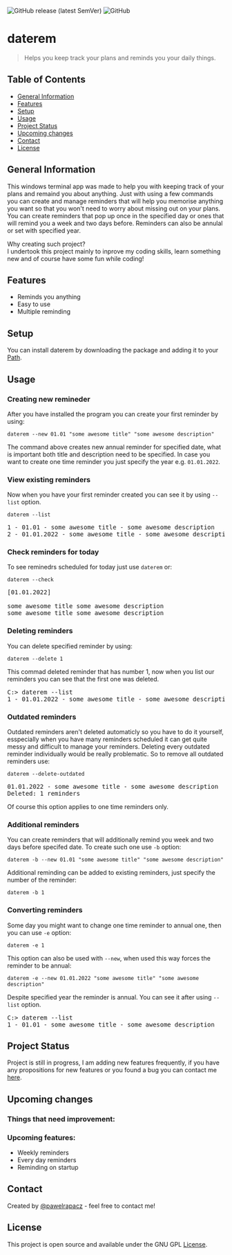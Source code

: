 ![GitHub release (latest SemVer)](https://img.shields.io/github/v/release/pawelrapacz/daterem-console)
![GitHub](https://img.shields.io/github/license/pawelrapacz/daterem-console?color=greem)
# daterem

> Helps you keep track your plans and reminds you your daily things.

## Table of Contents
* [General Information](#general-information)
* [Features](#features)
* [Setup](#setup)
* [Usage](#usage)
* [Project Status](#project-status)
* [Upcoming changes](#upcoming-changes)
* [Contact](#contact)
* [License](#license)


## General Information
This windows terminal app was made to help you with keeping track of your plans and remaind you about anything.
Just with using a few commands you can create and manage reminders that will help you memorise anything you want so that you won't need to worry about missing out on your plans.
You can create reminders that pop up once in the specified day or ones that will remind you a week and two days before.
Reminders can also be annulal or set with specified year.

Why creating such project?<br>
I undertook this project mainly to inprove my coding skills, learn something new and of course have some fun while coding! 

<!-- 
## Technologies Used
- C++ -->


## Features
- Reminds you anything
- Easy to use
- Multiple reminding



## Setup
You can install daterem by downloading the package and adding it to your [Path](https://gist.github.com/nex3/c395b2f8fd4b02068be37c961301caa7).


## Usage

### Creating new remineder
After you have installed the program you can create your first reminder by using:

<pre><code>daterem --new 01.01 "some awesome title" "some awesome description"</code></pre>

The command above creates new annual reminder for specified date, what is important both title and description need to be specified.
In case you want to create one time reminder you just specify the year e.g. `01.01.2022`.

### View existing reminders
Now when you have your first reminder created you can see it by using `--list` option.
<pre><code>daterem --list</code></pre>
<pre>
1 - 01.01 - some awesome title - some awesome description 
2 - 01.01.2022 - some awesome title - some awesome description
</pre>

### Check reminders for today
To see reminedrs scheduled for today just use `daterem` or:
<pre><code>daterem --check</code></pre>
<pre>
[01.01.2022]

some awesome title some awesome description
some awesome title some awesome description
</pre>

### Deleting reminders
You can delete specified reminder by using:
<pre><code>daterem --delete 1</code></pre>
This commad deleted reminder that has number 1, now when you list our reminders you can see that the first one was deleted.
<pre>
C:> daterem --list
1 - 01.01.2022 - some awesome title - some awesome description
</pre>

### Outdated reminders
Outdated reminders aren't deleted automaticly so you have to do it yourself, esspecially when you have many reminders scheduled it can get quite messy and difficult to manage your reminders. Deleting every outdated reminder individually would be really problematic. So to remove all outdated reminders use:
<pre><code>daterem --delete-outdated</code></pre>
<pre>
01.01.2022 - some awesome title - some awesome description
Deleted: 1 reminders
</pre>
Of course this option applies to one time reminders only.

### Additional reminders
You can create reminders that will additionally remind you week and two days before specifed date. To create such one use `-b` option:
<pre><code>daterem -b --new 01.01 "some awesome title" "some awesome description"</code></pre>
Additional reminding can be added to existing reminders, just specify the number of the reminder:
<pre><code>daterem -b 1</code></pre>


### Converting reminders
Some day you might want to change one time reminder to annual one, then you can use `-e` option:
<pre><code>daterem -e 1</code></pre>
This option can also be used with `--new`, when used this way forces the reminder to be annual:
<pre><code>daterem -e --new 01.01.2022 "some awesome title" "some awesome description"</code></pre>
Despite specified year the reminder is annual. You can see it after using `--list` option.
<pre>
C:> daterem --list
1 - 01.01 - some awesome title - some awesome description 
</pre>


## Project Status
Project is still in progress, I am adding new features frequently, if you have any propositions for new features or you found a bug you can contact me [here](#contact).


## Upcoming changes

### Things that need improvement:


### Upcoming features:
- Weekly reminders
- Every day reminders
- Reminding on startup



## Contact
Created by [@pawelrapacz](https://github.com/pawelrapacz/) - feel free to contact me!



## License
This project is open source and available under the GNU GPL [License](LICENSE).<br>
